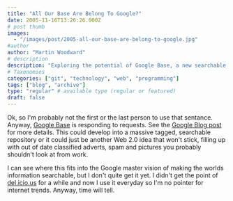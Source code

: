 ```yaml
---
title: "All Our Base Are Belong To Google?"
date: 2005-11-16T13:26:26.000Z
# post thumb
images:
  - "/images/post/2005-all-our-base-are-belong-to-google.jpg"
#author
author: "Martin Woodward"
# description
description: "Exploring the potential of Google Base, a new searchable repository that could revolutionise online classifieds or fade into obscurity."
# Taxonomies
categories: ["git", "technology", "web", "programming"]
tags: ["blog", "archive"]
type: "regular" # available type (regular or featured)
draft: false
---
```


Ok, so I'm probably not the first or the last person to use that sentance. Anyway, [Google Base](http://base.google.com) is responding to requests. See the [Google Blog post](http://googleblog.blogspot.com/2005/11/first-base.html) for more details. This could develop into a massive tagged, searchable repository or it could just be another Web 2.0 idea that won't stick, filling up with out of date classified adverts, spam and pictures you probably shouldn't look at from work.

I can see where this fits into the Google master vision of making the worlds information searchable, but I don't quite get it yet. I didn't get the point of [del.icio.us](http://del.icio.us/martinwoodward) for a while and now I use it everyday so I'm no pointer for internet trends. Anyway, time will tell.

